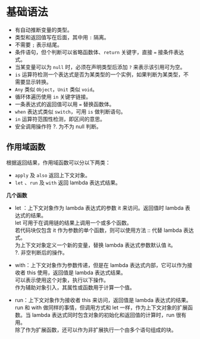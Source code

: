 # 基础语法
* 有自动推断变量的类型。
* 类型和返回值写在后面，其中用 `:` 隔离。
* 不需要 `;` 表示结尾。
* 条件语句，但个判断可以省略函数体、`return` 关键字，直接 `=` 接条件表达式。
* 当某变量可以为 `null` 时，必须在声明类型后添加 `?` 来表示该引用可为空。
* `is` 运算符检测一个表达式是否为某类型的一个实例，如果判断为某类型，不需要显示转换。
* `Any` 类似 `Object`，`Unit` 类似 `void`。
* 循环体遍历使用 `in` 关键字链接。
* 一条表达式的返回值可以用 `=` 替换函数体。
* `when` 表达式类似 `switch`，可用 `is` 做判断语句。
* `in` 运算符范围性检测，即区间的意思。
* 安全调用操作符 ?. 为不为 null 判断。


## 作用域函数
根据返回结果，作用域函数可以分以下两类：
* `apply` 及 `also` 返回上下文对象。
* `let` 、`run` 及 `with` 返回 lambda 表达式结果。

**几个函数**
* let ：上下文对象作为 lambda 表达式的参数 it 来访问。返回值时 lambda 表达式的结果。<br/>
let 可用于在调用链的结果上调用一个或多个函数。<br/>
若代码块仅包含 it 作为参数的单个函数，则可以使用方法 :: 代替 lambda 表达式。<br/>
为上下文对象定义一个新的变量，替换 lambda 表达式参数默认值 it。<br/>
?. 非空判断后的操作。

* with：上下文对象作为参数传递，但是在 lambda 表达式内部，它可以作为接收者 this 使用，返回值是 lambda 表达式结果。<br/>
可以表示使用这个对象，执行以下操作。<br/>
作为辅助对象引入，其属性或函数用于计算一个值。

* run：上下文对象作为接收者 this 来访问，返回值是 lambda 表达式的结果。<br/>
run 和 with 做同样的事情，但调用方式和 let 一样，作为上下文对象的扩展函数。当 lambda 表达式同时包含对象的初始化和返回值的计算时，run 很有用。<br/>
除了作为扩展函数，还可以作为非扩展执行一个由多个语句组成的块。
